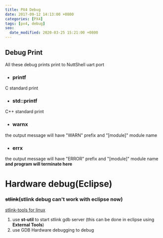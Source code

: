 ```yaml
---
title: PX4 Debug
date: 2017-09-12 14:13:00 +0800
categories: [PX4]
tags: [px4, debug]
seo:
  date_modified: 2020-03-25 15:21:00 +0800
---
```


## Debug Print
All these debug prints print to NuttShell uart port
    
- ### printf
C standard print

- ### std::printf
C++ standard print

- ### warnx
the output message will have "WARN" prefix and "[module]" module name

- ### errx
the output message will have "ERROR" prefix and "[module]" module name
**and program will terminate here**

# Hardware debug(Eclipse)
### ~~stlink~~(stlink debug can't work with eclipse now)
[stlink-tools for linux](https://github.com/texane/stlink)

1. use **st-util** to start stlink gdb server (this can be done in eclipse using **External Tools**)
2. use GDB Hardware debugging to debug

